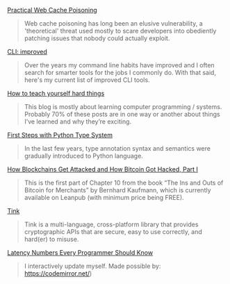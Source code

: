 [Practical Web Cache Poisoning](https://portswigger.net/blog/practical-web-cache-poisoning)
> Web cache poisoning has long been an elusive vulnerability, a 'theoretical' threat used mostly to scare developers into obediently patching issues that nobody could actually exploit.

[CLI: improved](https://remysharp.com/2018/08/23/cli-improved?utm_source=hackernewsletter&utm_medium=email&utm_term=fav)
> Over the years my command line habits have improved and I often search for smarter tools for the jobs I commonly do. With that said, here's my current list of improved CLI tools.

[How to teach yourself hard things](https://jvns.ca/blog/2018/09/01/learning-skills-you-can-practice/)
> This blog is mostly about learning computer programming / systems. Probably 70% of these posts are in one way or another about things I’ve learned and why they’re exciting.

[First Steps with Python Type System](https://blog.daftcode.pl/first-steps-with-python-type-system-30e4296722af)
> In the last few years, type annotation syntax and semantics were gradually introduced to Python language. 

[How Blockchains Get Attacked and How Bitcoin Got Hacked, Part I](http://ithare.com/how-blockchains-get-attacked-and-how-bitcoin-got-hacked-part-i/)
> This is the first part of Chapter 10 from the book “The Ins and Outs of Bitcoin for Merchants” by Bernhard Kaufmann, which is currently available on Leanpub (with minimum price being FREE). 

[Tink](https://github.com/google/tink)
> Tink is a multi-language, cross-platform library that provides cryptographic APIs that are secure, easy to use correctly, and hard(er) to misuse.

[Latency Numbers Every Programmer Should Know](https://people.eecs.berkeley.edu/~rcs/research/interactive_latency.html)
> I interactively update myself. Made possible by: https://codemirror.net/)